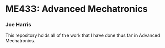 # ME433: Advanced Mechatronics 
### Joe Harris

This repository holds all of the work that I have done thus far in Advanced Mechatronics.
